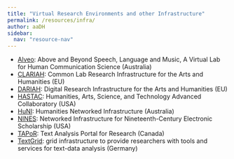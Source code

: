 ```yaml
---
title: "Virtual Research Environments and other Infrastructure"
permalink: /resources/infra/
author: aaDH
sidebar:
  nav: "resource-nav"
---
```


- [Alveo](http://alveo.edu.au/): Above and Beyond Speech, Language and Music, A Virtual Lab for Human Communication Science (Australia)
- [CLARIAH](https://www.clariah.nl/): Common Lab Research Infrastructure for the Arts and Humanities (EU)
- [DARIAH](http://www.dariah.eu/): Digital Research Infrastructure for the Arts and Humanities (EU)
- [HASTAC](http://www.ehri-project.eu/): Humanities, Arts, Science, and Technology Advanced Collaboratory (USA)
- [HuNI](https://huni.net.au/#/search): Humanities Networked Infrastructure (Australia)
- [NINES](http://www.nines.org/): Networked Infrastructure for Nineteenth-Century Electronic Scholarship (USA)
- [TAPoR](http://portal.tapor.ca/): Text Analysis Portal for Research (Canada)
- [TextGrid](http://www.nines.org/): grid infrastructure to provide researchers with tools and services for text-data analysis (Germany)

